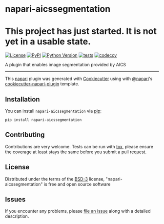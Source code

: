 # napari-aicssegmentation

# This project has just started. It is not yet in a usable state.

[![License](https://img.shields.io/pypi/l/napari-aicssegmentation.svg?color=green)](https://github.com/AllenCell/napari-aicssegmentation/raw/main/LICENSE)
[![PyPI](https://img.shields.io/pypi/v/napari-aicssegmentation.svg?color=green)](https://pypi.org/project/napari-aicssegmentation)
[![Python Version](https://img.shields.io/pypi/pyversions/napari-aicssegmentation.svg?color=green)](https://python.org)
[![tests](https://github.com/AllenCell/napari-aicssegmentation/workflows/tests/badge.svg)](https://github.com/AllenCell/napari-aicssegmentation/actions)
[![codecov](https://codecov.io/gh/AllenCell/napari-aicssegmentation/branch/main/graph/badge.svg)](https://codecov.io/gh/AllenCell/napari-aicssegmentation)

A plugin that enables image segmentation provided by AICS

----------------------------------

This [napari] plugin was generated with [Cookiecutter] using with [@napari]'s [cookiecutter-napari-plugin] template.

<!--
Don't miss the full getting started guide to set up your new package:
https://github.com/napari/cookiecutter-napari-plugin#getting-started

and review the napari docs for plugin developers:
https://napari.org/docs/plugins/index.html
-->

## Installation

You can install `napari-aicssegmentation` via [pip]:

    pip install napari-aicssegmentation

## Contributing

Contributions are very welcome. Tests can be run with [tox], please ensure
the coverage at least stays the same before you submit a pull request.

## License

Distributed under the terms of the [BSD-3] license,
"napari-aicssegmentation" is free and open source software

## Issues

If you encounter any problems, please [file an issue] along with a detailed description.

[napari]: https://github.com/napari/napari
[Cookiecutter]: https://github.com/audreyr/cookiecutter
[@napari]: https://github.com/napari
[MIT]: http://opensource.org/licenses/MIT
[BSD-3]: http://opensource.org/licenses/BSD-3-Clause
[GNU GPL v3.0]: http://www.gnu.org/licenses/gpl-3.0.txt
[GNU LGPL v3.0]: http://www.gnu.org/licenses/lgpl-3.0.txt
[Apache Software License 2.0]: http://www.apache.org/licenses/LICENSE-2.0
[Mozilla Public License 2.0]: https://www.mozilla.org/media/MPL/2.0/index.txt
[cookiecutter-napari-plugin]: https://github.com/napari/cookiecutter-napari-plugin
[file an issue]: https://github.com/AllenCell/napari-aicssegmentation/issues
[napari]: https://github.com/napari/napari
[tox]: https://tox.readthedocs.io/en/latest/
[pip]: https://pypi.org/project/pip/
[PyPI]: https://pypi.org/
